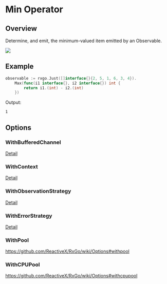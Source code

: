 # Min Operator

## Overview

Determine, and emit, the minimum-valued item emitted by an Observable.

![](http://reactivex.io/documentation/operators/images/min.png)

## Example

```go
observable := rxgo.Just([]interface{}{2, 5, 1, 6, 3, 4}).
	Max(func(i1 interface{}, i2 interface{}) int {
		return i1.(int) - i2.(int)
	})
```

Output:

```
1
```

## Options

### WithBufferedChannel

[Detail](options.md#withbufferedchannel)

### WithContext

[Detail](options.md#withcontext)

### WithObservationStrategy

[Detail](options.md#withobservationstrategy)

### WithErrorStrategy

[Detail](options.md#witherrorstrategy)

### WithPool

https://github.com/ReactiveX/RxGo/wiki/Options#withpool

### WithCPUPool

https://github.com/ReactiveX/RxGo/wiki/Options#withcpupool